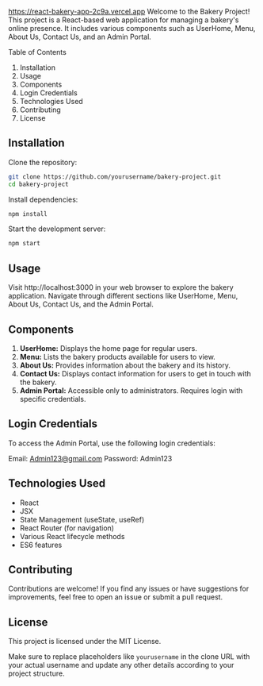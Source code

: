 https://react-bakery-app-2c9a.vercel.app
Welcome to the Bakery Project! This project is a React-based web application for managing a bakery's online presence. It includes various components such as UserHome, Menu, About Us, Contact Us, and an Admin Portal.

Table of Contents
1. Installation
2. Usage
3. Components
4. Login Credentials
5. Technologies Used
6. Contributing
7. License

## Installation
Clone the repository:

```bash
git clone https://github.com/yourusername/bakery-project.git
cd bakery-project
```

Install dependencies:

```bash
npm install
```

Start the development server:

```bash
npm start
```

## Usage
Visit http://localhost:3000 in your web browser to explore the bakery application. Navigate through different sections like UserHome, Menu, About Us, Contact Us, and the Admin Portal.

## Components
1. **UserHome:** Displays the home page for regular users.
2. **Menu:** Lists the bakery products available for users to view.
3. **About Us:** Provides information about the bakery and its history.
4. **Contact Us:** Displays contact information for users to get in touch with the bakery.
5. **Admin Portal:** Accessible only to administrators. Requires login with specific credentials.

## Login Credentials
To access the Admin Portal, use the following login credentials:

Email: Admin123@gmail.com
Password: Admin123

## Technologies Used
- React
- JSX
- State Management (useState, useRef)
- React Router (for navigation)
- Various React lifecycle methods
- ES6 features

## Contributing
Contributions are welcome! If you find any issues or have suggestions for improvements, feel free to open an issue or submit a pull request.

## License
This project is licensed under the MIT License.

Make sure to replace placeholders like `yourusername` in the clone URL with your actual username and update any other details according to your project structure.
